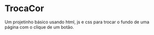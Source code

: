 # TrocaCor
Um projetinho básico usando html, js e css para trocar o fundo de uma página com o clique de um botão.
